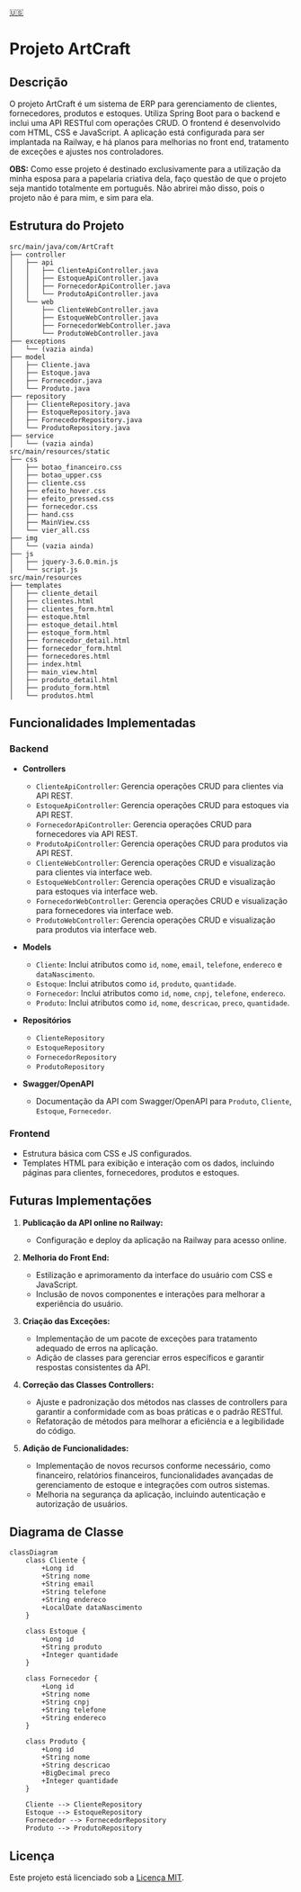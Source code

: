 [🇺🇸](README-EN.md)

# Projeto ArtCraft

## Descrição

O projeto ArtCraft é um sistema de ERP para gerenciamento de clientes, fornecedores, produtos e estoques. Utiliza Spring
Boot para o backend e inclui uma API RESTful com operações CRUD. O frontend é desenvolvido com HTML, CSS e JavaScript. A
aplicação está configurada para ser implantada na Railway, e há planos para melhorias no front end, tratamento de
exceções e ajustes nos controladores.

**OBS:** Como esse projeto é destinado exclusivamente para a utilização da minha esposa para a papelaria criativa dela,
faço questão de que o projeto seja mantido totalmente em português. Não abrirei mão disso, pois o projeto não é para
mim, e sim para ela.

## Estrutura do Projeto

```
src/main/java/com/ArtCraft
├── controller
│   ├── api
│   │   ├── ClienteApiController.java
│   │   ├── EstoqueApiController.java
│   │   ├── FornecedorApiController.java
│   │   └── ProdutoApiController.java
│   └── web
│       ├── ClienteWebController.java
│       ├── EstoqueWebController.java
│       ├── FornecedorWebController.java
│       └── ProdutoWebController.java
├── exceptions
│   └── (vazia ainda)
├── model
│   ├── Cliente.java
│   ├── Estoque.java
│   ├── Fornecedor.java
│   └── Produto.java
├── repository
│   ├── ClienteRepository.java
│   ├── EstoqueRepository.java
│   ├── FornecedorRepository.java
│   └── ProdutoRepository.java
├── service
│   └── (vazia ainda)
src/main/resources/static
├── css
│   ├── botao_financeiro.css
│   ├── botao_upper.css
│   ├── cliente.css
│   ├── efeito_hover.css
│   ├── efeito_pressed.css
│   ├── fornecedor.css
│   ├── hand.css
│   ├── MainView.css
│   └── vier_all.css
├── img
│   └── (vazia ainda)
├── js
│   ├── jquery-3.6.0.min.js
│   └── script.js
src/main/resources
├── templates
│   ├── cliente_detail
│   ├── clientes.html
│   ├── clientes_form.html
│   ├── estoque.html
│   ├── estoque_detail.html
│   ├── estoque_form.html
│   ├── fornecedor_detail.html
│   ├── fornecedor_form.html
│   ├── fornecedores.html
│   ├── index.html
│   ├── main_view.html
│   ├── produto_detail.html
│   ├── produto_form.html
│   └── produtos.html
```

## Funcionalidades Implementadas

### Backend

- **Controllers**
    - `ClienteApiController`: Gerencia operações CRUD para clientes via API REST.
    - `EstoqueApiController`: Gerencia operações CRUD para estoques via API REST.
    - `FornecedorApiController`: Gerencia operações CRUD para fornecedores via API REST.
    - `ProdutoApiController`: Gerencia operações CRUD para produtos via API REST.
    - `ClienteWebController`: Gerencia operações CRUD e visualização para clientes via interface web.
    - `EstoqueWebController`: Gerencia operações CRUD e visualização para estoques via interface web.
    - `FornecedorWebController`: Gerencia operações CRUD e visualização para fornecedores via interface web.
    - `ProdutoWebController`: Gerencia operações CRUD e visualização para produtos via interface web.

- **Models**
    - `Cliente`: Inclui atributos como `id`, `nome`, `email`, `telefone`, `endereco` e `dataNascimento`.
    - `Estoque`: Inclui atributos como `id`, `produto`, `quantidade`.
    - `Fornecedor`: Inclui atributos como `id`, `nome`, `cnpj`, `telefone`, `endereco`.
    - `Produto`: Inclui atributos como `id`, `nome`, `descricao`, `preco`, `quantidade`.

- **Repositórios**
    - `ClienteRepository`
    - `EstoqueRepository`
    - `FornecedorRepository`
    - `ProdutoRepository`

- **Swagger/OpenAPI**
    - Documentação da API com Swagger/OpenAPI para `Produto`, `Cliente`, `Estoque`, `Fornecedor`.

### Frontend

- Estrutura básica com CSS e JS configurados.
- Templates HTML para exibição e interação com os dados, incluindo páginas para clientes, fornecedores, produtos e
  estoques.

## Futuras Implementações

1. **Publicação da API online no Railway:**
    - Configuração e deploy da aplicação na Railway para acesso online.

2. **Melhoria do Front End:**
    - Estilização e aprimoramento da interface do usuário com CSS e JavaScript.
    - Inclusão de novos componentes e interações para melhorar a experiência do usuário.

3. **Criação das Exceções:**
    - Implementação de um pacote de exceções para tratamento adequado de erros na aplicação.
    - Adição de classes para gerenciar erros específicos e garantir respostas consistentes da API.

4. **Correção das Classes Controllers:**
    - Ajuste e padronização dos métodos nas classes de controllers para garantir a conformidade com as boas práticas e o
      padrão RESTful.
    - Refatoração de métodos para melhorar a eficiência e a legibilidade do código.

5. **Adição de Funcionalidades:**
    - Implementação de novos recursos conforme necessário, como financeiro, relatórios financeiros, funcionalidades
      avançadas de gerenciamento de estoque e integrações com outros sistemas.
    - Melhoria na segurança da aplicação, incluindo autenticação e autorização de usuários.

## Diagrama de Classe

```mermaid
classDiagram
    class Cliente {
        +Long id
        +String nome
        +String email
        +String telefone
        +String endereco
        +LocalDate dataNascimento
    }

    class Estoque {
        +Long id
        +String produto
        +Integer quantidade
    }

    class Fornecedor {
        +Long id
        +String nome
        +String cnpj
        +String telefone
        +String endereco
    }

    class Produto {
        +Long id
        +String nome
        +String descricao
        +BigDecimal preco
        +Integer quantidade
    }

    Cliente --> ClienteRepository
    Estoque --> EstoqueRepository
    Fornecedor --> FornecedorRepository
    Produto --> ProdutoRepository
```

## Licença

Este projeto está licenciado sob a [Licença MIT](LICENSE).
